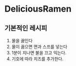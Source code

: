 # DeliciousRamen
## 기본적인 레시피
1. 물을 끓인다
1. 물이 끓으면 면과 스프를 넣는다
1. 1분이 지나면 불을 끄고 익는다. 
1. 기호에 따라 치즈를 추가한다. 
